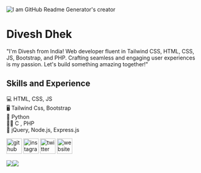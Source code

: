 ![I am GitHub Readme Generator's creator](https://pbs.twimg.com/profile_banners/1574566236016758784/1691845163/1080x360)
# Divesh Dhek
"I'm Divesh from India! Web developer fluent in Tailwind CSS, HTML, CSS, JS, Bootstrap, and PHP. Crafting seamless and engaging user experiences is my passion. Let's build something amazing together!"

## Skills and Experience
💻 HTML, CSS, JS <br>
🖥 Tailwind Css, Bootstrap  <br>
🐍 Python  <br>
👨‍💻 C , PHP  <br>
📂 jQuery, Node.js, Express.js


[<img src='https://cdn.jsdelivr.net/npm/simple-icons@3.0.1/icons/github.svg' alt='github' height='40'>](https://github.com/diveshnew) [<img src='https://cdn.jsdelivr.net/npm/simple-icons@3.0.1/icons/instagram.svg' alt='instagram' height='40'>](https://www.instagram.com/diveshdhek/)  [<img src='https://cdn.jsdelivr.net/npm/simple-icons@3.0.1/icons/twitter.svg' alt='twitter' height='40'>](https://twitter.com/Diveshdhek)  [<img src='https://cdn.jsdelivr.net/npm/simple-icons@3.0.1/icons/icloud.svg' alt='website' height='40'>](https://diveshnew.github.io/Personal-Website/)  

<div style="display: flex; flex-direction: row;">
 <img class="img" src="https://github-readme-stats.vercel.app/api?username=diveshnew&show_icons=true&theme=radical" />
 <img class="img" src="https://github-readme-stats.vercel.app/api/top-langs/?username=diveshnew&theme=radical&layout=compact" />
</div>
